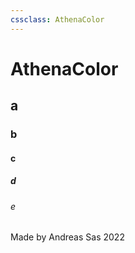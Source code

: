 ```yaml
---
cssclass: AthenaColor
---
```

# AthenaColor
## a
### b
#### c
##### d
###### e
Made by Andreas Sas 2022